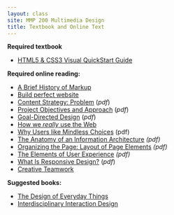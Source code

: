 ```yaml
---
layout: class
site: MMP 200 Multimedia Design
title: Textbook and Online Text
---
```


**Required textbook**
- <a href="http://www.peachpit.com/store/html-and-css-visual-quickstart-guide-9780321928832">HTML5 &amp; CSS3 Visual QuickStart Guide</a>

**Required online reading:**
- <a href="http://alistapart.com/article/a-brief-history-of-markup">A Brief History of Markup</a>
- <a href="http://geekfolk.blogspot.com/2015/01/build-perfect-website.html">Build perfect website</a>
- <a href="http://www.contentstrategy.com/Content-Strategy-Ch-2.pdf">Content Strategy: Problem</a> (<em>pdf</em>)
- <a href="http://ptgmedia.pearsoncmg.com/images/9780321815385/samplepages/0321815386.pdf">Project Objectives and Approach</a> (<em>pdf</em>)
- <a href="http://media.wiley.com/product_data/excerpt/11/04700841/0470084111.pdf">Goal-Directed Design</a> (<em>pdf</em>)
- <a href="http://www.sensible.com/chapter.html">How we <em>really</em> use the Web</a>
- <a href="https://www.sensible.com/downloads/DMMT-Revisited-sample-chapter.pdf">Why Users like Mindless Choices</a> (pdf)
- <a href="https://www.safaribooksonline.com/library/view/information-architecture-for/0596527349/ch04.html">The Anatomy of an Information Architecture</a><em> (pdf)</em>
- <a href="https://www.safaribooksonline.com/library/view/designing-interfaces/0596008031/ch04.html">Organizing the Page: Layout of Page Elements</a> <em> (pdf)</em>
- <a href="http://www.jjg.net/elements/pdf/elements_ch02.pdf">The Elements of User Experience</a> <em> (pdf)</em>
- <a href="http://cdn.oreillystatic.com/oreilly/booksamplers/9781449362942_sampler.pdf">What Is Responsive Design?</a> (<em>pdf</em>)
- <a href="http://www.uxmatters.com/mt/archives/2014/11/about-face-the-essentials-of-interaction-design.php">Creative Teamwork</a>

**Suggested books:**
- <a href="http://the%20design of everyday things">The Design of Everyday Things</a>
- <a href="http://www.amazon.com/Interdisciplinary-Interaction-Design-Interactive-Experiences/dp/0982634811/ref=sr_1_1?ie=UTF8&amp;qid=1453833931&amp;sr=8-1&amp;keywords=interdisciplinary+interaction+design">Interdisciplinary Interaction Design</a>



